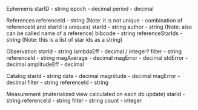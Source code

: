 Ephemeris
starID - string
epoch - decimal
period - decimal

References
referenceId - string (Note: it is not unique - combination of referenceId and starId is uniques)
starId - string
author - string (Note: also can be called name of a reference)
bibcode - string
referenceStarIds - string (Note: this is a list of star ids as a string)

Observation
starId - string
lambdaEff - decimal / integer?
filter - string
referenceId - string
magAverage - decimal
magError - decimal
stdError - decimal
amplitudeEff - decimal

Catalog
starId - string
date - decimal
magnitude - decimal
magError - decimal
filter - string
referenceId - string

Measurement (materialized view calculated on each db update)
starId - string
referenceId - string
filter - string
count - integer
